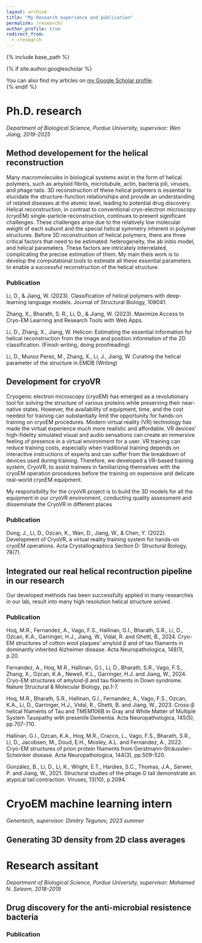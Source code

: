 ```yaml
---
layout: archive
title: "My Research experience and publication"
permalink: /research/
author_profile: true
redirect_from:
  - /research
---
```


{% include base_path %}

{% if site.author.googlescholar %}
  <div class="wordwrap">You can also find my articles on <a href="{{site.author.googlescholar}}">my Google Scholar profile</a>.</div>
{% endif %}



# Ph.D. research
_Department of Biological Science, Purdue University, supervisor: Wen Jiang, 2019-2025_


## Method developement for the helical reconstruction

Many macromolecules in biological systems exist in the form of helical polymers, such as amyloid fibrils, microtubule, actin, bacteria pili, viruses, and phage tails. 3D reconstruction of these helical polymers is essential to elucidate the structure-function relationships and provide an understanding of related diseases at the atomic level, leading to potential drug discovery. Helical reconstruction, in contrast to conventional cryo-electron microscopy (cryoEM) single-particle reconstruction, continues to present significant challenges. These challenges arise due to the relatively low molecular weight of each subunit and the special helical symmetry inherent in polymer structures. Before 3D reconstruction of helical polymers, there are three critical factors that need to be estimated: heterogeneity, the ab initio model, and helical parameters. These factors are intricately interrelated, complicating the precise estimation of them. My main theis work is to develop the computational tools to estimate all these essential parameters to enable a successful reconstruction of the helical structure. 
  
### Publication

Li, D., & Jiang, W. (2023). Classification of helical polymers with deep-learning language models. Journal of Structural Biology, 108041.​

Zhang, X., Bharath, S. R., Li, D., & Jiang, W. (2023). Maximize Access to Cryo-EM Learning and Research Tools with Web Apps.

Li, D., Zhang, X., Jiang, W. Helicon: Estimating the essential information for helical reconstruction from the image and position information of the 2D classification.  (Finish writing, doing proofreading)​

Li, D.,  Munoz Perez, M., Zhang, X., Li, J., Jiang, W. Curating the helical parameter of the structure in EMDB (Writing)
  
## Development for cryoVR

Cryogenic electron microscopy (cryoEM) has emerged as a revolutionary tool for solving the structure of various proteins while preserving their near-native states. However, the availability of equipment, time, and the cost needed for training can substantially limit the opportunity for hands-on training on cryoEM procedures. Modern virtual reality (VR) technology has made the virtual experience much more realistic and affordable. VR devices’ high-fidelity simulated visual and audio sensations can create an immersive feeling of presence in a virtual environment for a user. VR training can reduce training costs, especially when traditional training depends on interactive instructions of experts and can suffer from the breakdown of devices used during training. Therefore, we developed a VR-based training system, CryoVR, to assist trainees in familiarizing themselves with the cryoEM operation procedures before the training on expensive and delicate real-world cryoEM equipment. 

My responsibility for the cryoVR project is to build the 3D models for all the equipment in our cryoVR environment, conducting quality assessment and disseminate the CryoVR in different places
  
### Publication

Dong, J., Li, D., Ozcan, K., Wan, D., Jiang, W., & Chen, Y. (2022). Development of CryoVR, a virtual reality training system for hands-on cryoEM operations. Acta Crystallographica Section D: Structural Biology, 78(7).
  
## Integrated our real helical recontruction pipeline in our research

Our developed methods has been successfully applied in many researches in our lab, result into many high resolution helical structure solved. 

### Publication

Hoq, M.R., Fernandez, A., Vago, F.S., Hallinan, G.I., Bharath, S.R., Li, D., Ozcan, K.A., Garringer, H.J., Jiang, W., Vidal, R. and Ghetti, B., 2024. Cryo-EM structures of cotton wool plaques’ amyloid β and of tau filaments in dominantly inherited Alzheimer disease. Acta Neuropathologica, 148(1), p.20.​

Fernandez, A., Hoq, M.R., Hallinan, G.I., Li, D., Bharath, S.R., Vago, F.S., Zhang, X., Ozcan, K.A., Newell, K.L., Garringer, H.J. and Jiang, W., 2024. Cryo-EM structures of amyloid-β and tau filaments in Down syndrome. Nature Structural & Molecular Biology, pp.1-7.​

Hoq, M.R., Bharath, S.R., Hallinan, G.I., Fernandez, A., Vago, F.S., Ozcan, K.A., Li, D., Garringer, H.J., Vidal, R., Ghetti, B. and Jiang, W., 2023. Cross-β helical filaments of Tau and TMEM106B in Gray and White Matter of Multiple System Tauopathy with presenile Dementia. Acta Neuropathologica, 145(5), pp.707-710.​

Hallinan, G.I., Ozcan, K.A., Hoq, M.R., Cracco, L., Vago, F.S., Bharath, S.R., Li, D., Jacobsen, M., Doud, E.H., Mosley, A.L. and Fernandez, A., 2022. Cryo-EM structures of prion protein filaments from Gerstmann–Sträussler–Scheinker disease. Acta Neuropathologica, 144(3), pp.509-520.​

González, B., Li, D., Li, K., Wright, E.T., Hardies, S.C., Thomas, J.A., Serwer, P. and Jiang, W., 2021. Structural studies of the phage G tail demonstrate an atypical tail contraction. Viruses, 13(10), p.2094.

# CryoEM machine learning intern
_Genentech, supervisor: Dimitry Tegunov, 2023 summer_


## Generating 3D density from 2D class averages





# Research assitant 
_Department of Biological Science, Purdue University, supervisor: Mohamed N. Seleem, 2018-2019_

  
## Drug discovery for the anti-microbial resistence bacteria

### Publication

